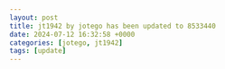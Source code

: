 ```yaml
---
layout: post
title: jt1942 by jotego has been updated to 8533440
date: 2024-07-12 16:32:58 +0000
categories: [jotego, jt1942]
tags: [update]
---
```



